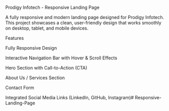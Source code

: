  Prodigy Infotech - Responsive Landing Page

 A fully responsive and modern landing page designed for Prodigy Infotech. This project showcases a clean, user-friendly design that works smoothly on desktop, tablet, and mobile devices.

  Features

 Fully Responsive Design

 Interactive Navigation Bar with Hover & Scroll Effects

 Hero Section with Call-to-Action (CTA)

 About Us / Services Section

 Contact Form

 Integrated Social Media Links (LinkedIn, GitHub, Instagram)# Responsive-Landing-Page
